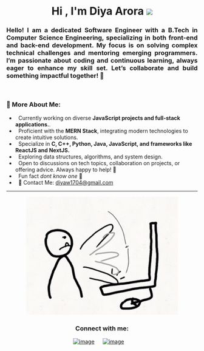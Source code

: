 
<!--
**diya-arora/diya-arora** is a ✨ _special_ ✨ repository because its `README.md` (this file) appears on your GitHub profile.

Here are some ideas to get you started:

- 🔭 I’m currently working on ...
- 🌱 I’m currently learning ...
- 👯 I’m looking to collaborate on ...
- 🤔 I’m looking for help with ...
- 💬 Ask me about ...
- 📫 How to reach me: ...
- 😄 Pronouns: ...
- ⚡ Fun fact: ...
-->


<h1 align="center"><b>Hi</b> , I'm Diya Arora <img src="https://media.giphy.com/media/hvRJCLFzcasrR4ia7z/giphy.gif" width="35"></h1>


<h3 align="Justify"> Hello! I am a dedicated <b>Software Engineer</b> with a B.Tech in Computer Science Engineering, specializing in both front-end and back-end development. <b>My focus is on solving complex technical challenges</b> and mentoring emerging programmers. I’m passionate about coding and continuous learning, <b>always eager to enhance my skill set</b>. Let’s collaborate and build something impactful together! 🌸 </h3>


<br/>

### 🧐 More About Me:
- &nbsp;  Currently working on diverse **JavaScript projects and full-stack applications.**.<br>
- &nbsp;  Proficient with the **MERN Stack**, integrating modern technologies to create intuitive solutions.<br>
- &nbsp;  Specialize in **C, C++, Python, Java, JavaScript, and frameworks like ReactJS and NextJS.**<br>
- &nbsp;  Exploring data structures, algorithms, and system design. <br>
- &nbsp;  Open to discussions on tech topics, collaboration on projects, or offering advice. Always happy to help! 🌸 <br>
- &nbsp;  Fun fact *dont know one* 🌸 <br>
- &nbsp;  🌸 Contact Me: [diyaw1704@gmail.com](mailto:diyaw1704@gmail.com)<br>

<hr>

<div align = "center">
    <img src="./assets/pc-banging.gif" width="400"> 
</div>

<h3 align="center">Connect with me:</h3>
<div align="center">

[![image](https://img.shields.io/badge/LinkedIn-0077B5?style=for-the-badge&logo=linkedin&logoColor=white)](https://www.linkedin.com/in/diya--arora/)
&emsp;
[![image](https://img.shields.io/badge/Gmail-D14836?style=for-the-badge&logo=gmail&logoColor=white)](mailto:diyaw1704@gmail.com)
&emsp;


</div>